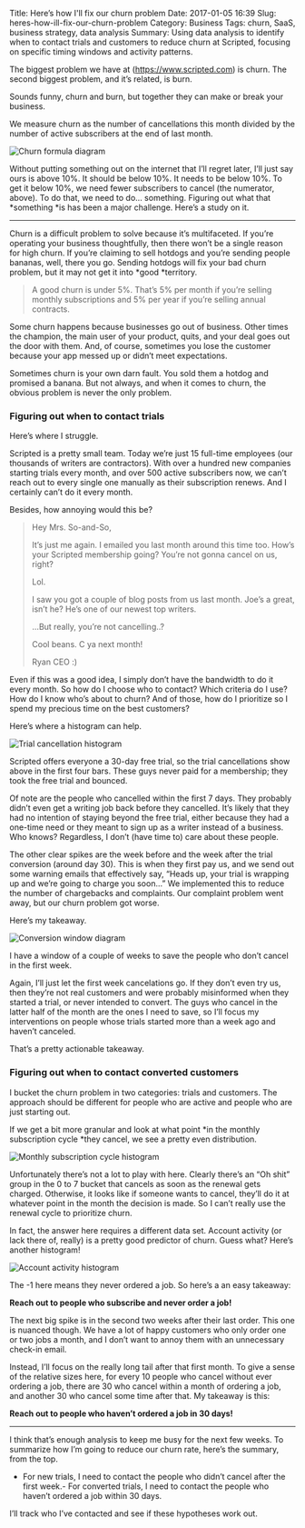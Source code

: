 Title: Here’s how I'll fix our churn problem
Date: 2017-01-05 16:39
Slug: heres-how-ill-fix-our-churn-problem
Category: Business
Tags: churn, SaaS, business strategy, data analysis
Summary: Using data analysis to identify when to contact trials and customers to reduce churn at Scripted, focusing on specific timing windows and activity patterns.

The biggest problem we have at (https://www.scripted.com) is churn. The second biggest problem, and it’s related, is burn.

Sounds funny, churn and burn, but together they can make or break your business.

We measure churn as the number of cancellations this month divided by the number of active subscribers at the end of last month.

![Churn formula diagram]({static}/images/2dd3f-13cfltfrr-kbhq-ly3iubka.jpeg)

Without putting something out on the internet that I’ll regret later, I’ll just say ours is above 10%. It should be below 10%. It needs to be below 10%. To get it below 10%, we need fewer subscribers to cancel (the numerator, above). To do that, we need to do… something. Figuring out what that *something *is has been a major challenge. Here’s a study on it.

---

Churn is a difficult problem to solve because it’s multifaceted. If you’re operating your business thoughtfully, then there won’t be a single reason for high churn. If you’re claiming to sell hotdogs and you’re sending people bananas, well, there you go. Sending hotdogs will fix your bad churn problem, but it may not get it into *good *territory.

> A good churn is under 5%. That’s 5% per month if you’re selling monthly subscriptions and 5% per year if you’re selling annual contracts.

Some churn happens because businesses go out of business. Other times the champion, the main user of your product, quits, and your deal goes out the door with them. And, of course, sometimes you lose the customer because your app messed up or didn’t meet expectations.

Sometimes churn is your own darn fault. You sold them a hotdog and promised a banana. But not always, and when it comes to churn, the obvious problem is never the only problem.

### **Figuring out when to contact trials**

Here’s where I struggle.

Scripted is a pretty small team. Today we’re just 15 full-time employees (our thousands of writers are contractors). With over a hundred new companies starting trials every month, and over 500 active subscribers now, we can’t reach out to every single one manually as their subscription renews. And I certainly can’t do it every month.

Besides, how annoying would this be?

> Hey Mrs. So-and-So,
> 
> It’s just me again. I emailed you last month around this time too. How’s your Scripted membership going? You’re not gonna cancel on us, right?
> 
> Lol.
> 
> I saw you got a couple of blog posts from us last month. Joe’s a great, isn’t he? He’s one of our newest top writers.
> 
> …But really, you’re not cancelling..?
> 
> Cool beans. C ya next month!
> 
> Ryan
CEO :)

Even if this was a good idea, I simply don’t have the bandwidth to do it every month. So how do I choose who to contact? Which criteria do I use? How do I know who’s about to churn? And of those, how do I prioritize so I spend my precious time on the best customers?

Here’s where a histogram can help.

![Trial cancellation histogram]({static}/images/95eda-1fhxkvwpwzxbhbks3-pwujg.png)

Scripted offers everyone a 30-day free trial, so the trial cancellations show above in the first four bars. These guys never paid for a membership; they took the free trial and bounced.

Of note are the people who cancelled within the first 7 days. They probably didn’t even get a writing job back before they cancelled. It’s likely that they had no intention of staying beyond the free trial, either because they had a one-time need or they meant to sign up as a writer instead of a business. Who knows? Regardless, I don’t (have time to) care about these people.

The other clear spikes are the week before and the week after the trial conversion (around day 30). This is when they first pay us, and we send out some warning emails that effectively say, “Heads up, your trial is wrapping up and we’re going to charge you soon…” We implemented this to reduce the number of chargebacks and complaints. Our complaint problem went away, but our churn problem got worse.

Here’s my takeaway.

![Conversion window diagram]({static}/images/59d90-19fjlmsf8v2ecvnzn4888za.png)

I have a window of a couple of weeks to save the people who don’t cancel in the first week.

Again, I’ll just let the first week cancelations go. If they don’t even try us, then they’re not real customers and were probably misinformed when they started a trial, or never intended to convert. The guys who cancel in the latter half of the month are the ones I need to save, so I’ll focus my interventions on people whose trials started more than a week ago and haven’t canceled.

That’s a pretty actionable takeaway.

### Figuring out when to contact converted customers

I bucket the churn problem in two categories: trials and customers. The approach should be different for people who are active and people who are just starting out.

If we get a bit more granular and look at what point *in the monthly subscription cycle *they cancel, we see a pretty even distribution.

![Monthly subscription cycle histogram]({static}/images/70720-1pedkv72xvn4gjlag0547nq.png)

Unfortunately there’s not a lot to play with here. Clearly there’s an “Oh shit” group in the 0 to 7 bucket that cancels as soon as the renewal gets charged. Otherwise, it looks like if someone wants to cancel, they’ll do it at whatever point in the month the decision is made. So I can’t really use the renewal cycle to prioritize churn.

In fact, the answer here requires a different data set. Account activity (or lack there of, really) is a pretty good predictor of churn. Guess what? Here’s another histogram!

![Account activity histogram]({static}/images/0249b-1rzggxogd1eyyoduygdfqoa.png)

The -1 here means they never ordered a job. So here’s a an easy takeaway:

**Reach out to people who subscribe and never order a job!**

The next big spike is in the second two weeks after their last order. This one is nuanced though. We have a lot of happy customers who only order one or two jobs a month, and I don’t want to annoy them with an unnecessary check-in email.

Instead, I’ll focus on the really long tail after that first month. To give a sense of the relative sizes here, for every 10 people who cancel without ever ordering a job, there are 30 who cancel within a month of ordering a job, and another 30 who cancel some time after that. My takeaway is this:

**Reach out to people who haven’t ordered a job in 30 days!**

---

I think that’s enough analysis to keep me busy for the next few weeks. To summarize how I’m going to reduce our churn rate, here’s the summary, from the top.

- For new trials, I need to contact the people who didn’t cancel after the first week.- For converted trials, I need to contact the people who haven’t ordered a job within 30 days.

I’ll track who I’ve contacted and see if these hypotheses work out.